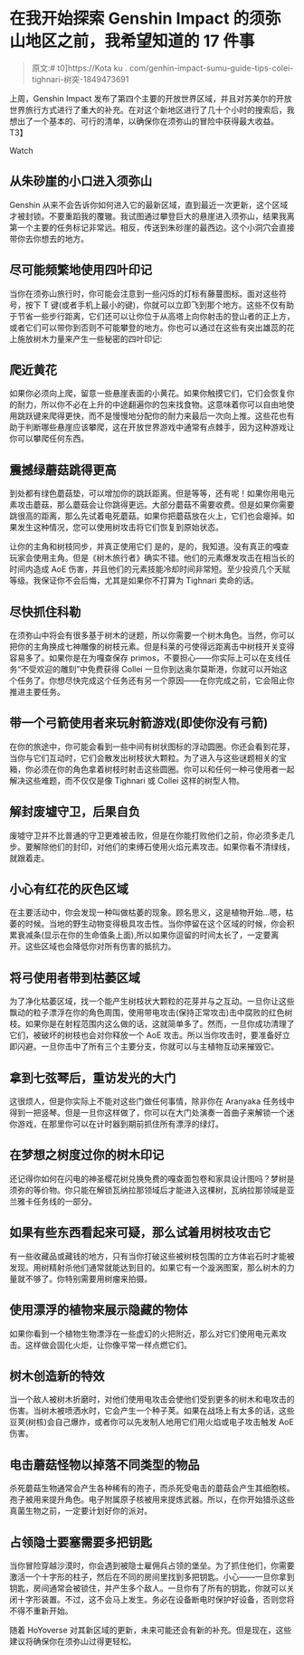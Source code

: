 # 在我开始探索 Genshin Impact 的须弥山地区之前，我希望知道的 17 件事

> 原文:# t0]https://Kota ku . com/genhin-impact-sumu-guide-tips-colei-tighnari-树突-1849473691

上周，Genshin Impact 发布了第四个主要的开放世界区域，并且对苏美尔的开放世界旅行方式进行了重大的补充。在对这个新地区进行了几十个小时的搜索后，我想出了一个基本的、可行的清单，以确保你在须弥山的冒险中获得最大收益。
T3】

Watch

## 从朱砂崖的小口进入须弥山

Genshin 从来不会告诉你如何进入它的最新区域，直到最近一次更新，这个区域才被封锁。不要重蹈我的覆辙。我试图通过攀登巨大的悬崖进入须弥山，结果我离第一个主要的任务标记非常远。相反，传送到朱砂崖的最西边。这个小洞穴会直接带你去你想去的地方。

## 尽可能频繁地使用四叶印记

当你在须弥山旅行时，你可能会注意到一些闪烁的灯标有藤蔓图标。面对这些符号，按下 T 键(或者手机上最小的键)，你就可以立即飞到那个地方。这些不仅有助于节省一些步行距离，它们还可以让你位于从高塔上向你射击的登山者的正上方，或者它们可以带你到否则不可能攀登的地方。你也可以通过在这些有突出雄蕊的花上施放树木力量来产生一些秘密的四叶印记:

## 爬近黄花

如果你必须向上爬，留意一些悬崖表面的小黄花。如果你触摸它们，它们会恢复你的耐力，所以你不必在上升的中途翻遍你的包来找食物。这意味着你可以自由地使用跳跃键来爬得更快，而不是慢慢地分配你的耐力来最后一次向上推。这些花也有助于判断哪些悬崖应该攀爬，这在开放世界游戏中通常有点棘手，因为这种游戏让你可以攀爬任何东西。

## 震撼绿蘑菇跳得更高

到处都有绿色蘑菇垫，可以增加你的跳跃距离。但是等等，还有呢！如果你用电元素攻击蘑菇，那么蘑菇会让你跳得更远。大部分蘑菇不需要收费。但是如果你需要跳很高的距离，那么先试着电死蘑菇。如果你把蘑菇放在火上，它们也会瘪掉。如果发生这种情况，您可以使用树攻击将它们恢复到原始状态。

让你的主角和树枝同步，并真正使用它们
是的，是的，我知道。没有真正的嘎查玩家会使用主角。但是《树木旅行者》确实不错。他们的元素爆发攻击在相当长的时间内造成 AoE 伤害，并且他们的元素技能冷却时间非常短。至少投资几个天赋等级。我保证你不会后悔，尤其是如果你不打算为 Tighnari 卖命的话。

## 尽快抓住科勒

在须弥山中将会有很多基于树木的谜题，所以你需要一个树木角色。当然，你可以把你的主角换成七神雕像的树枝元素。但是科莱的弓使得远距离击中树枝开关变得容易多了。如果你是在为嘎查保存 primos，不要担心——你实际上可以在支线任务“不受欢迎的雕刻”中免费获得 Collei 一旦你到达奥尔莫斯港，你就可以开始这个任务了。你想尽快完成这个任务还有另一个原因——在你完成之前，它会阻止你推进主要任务。

## 带一个弓箭使用者来玩射箭游戏(即使你没有弓箭)

在你的旅途中，你可能会看到一些中间有树状图标的浮动圆圈。你还会看到花芽，当你与它们互动时，它们会散发出树枝状大颗粒。为了进入与这些谜题相关的宝箱，你必须在你的角色拿着树枝时射击这些圆圈。你可以和任何一种弓使用者一起解决这些难题，而不仅仅是像 Tighnari 或 Collei 这样的树型人物。

## 解封废墟守卫，后果自负

废墟守卫并不比普通的守卫更难被击败，但是在你能打败他们之前，你必须多走几步。要解除他们的封印，对他们的束缚石使用火焰元素攻击。如果你看不清绿线，就跟着走。

## 小心有红花的灰色区域

在主要活动中，你会发现一种叫做枯萎的现象。顾名思义，这是植物开始…嗯，枯萎的时候。当地的野生动物变得极具攻击性。当你停留在这个区域的时候，你会积累衰减条(显示在你的生命值条上面),所以如果你逗留的时间太长了，一定要离开。这些区域也会降低你对所有伤害的抵抗力。

## 将弓使用者带到枯萎区域

为了净化枯萎区域，找一个能产生树枝状大颗粒的花芽并与之互动。一旦你让这些飘动的粒子漂浮在你的角色周围，使用带电攻击(保持正常攻击)击中腐败的红色树枝。如果你是在射程范围内这么做的话，这就简单多了。然而，一旦你成功清理了它们，被破坏的树枝也会对你释放一个 AoE 攻击。所以当你攻击时，要准备好立即闪避。一旦你击中了所有三个主要分支，你就可以与主植物互动来摧毁它。

## 拿到七弦琴后，重访发光的大门

这很烦人，但是你实际上不能对这些门做任何事情，除非你在 Aranyaka 任务线中得到一把竖琴。但是一旦你这样做了，你可以在大门处演奏一首曲子来解锁一个迷你游戏，在那里你可以在计时器到期前抓住所有漂浮的绿灯。

## 在梦想之树度过你的树木印记

还记得你如何在闪电的神圣樱花树兑换免费的嘎查面包卷和家具设计图吗？梦树是须弥的等价物。你只能在解锁瓦纳拉那领域后才能进入这棵树，瓦纳拉那领域是亚兰雅卡任务线的一部分。

## 如果有些东西看起来可疑，那么试着用树枝攻击它

有一些收藏品或藏钱的地方，只有当你打破这些被树枝包围的立方体岩石时才能被发现。用树精射杀他们通常就能达到目的。如果它有一个漩涡图案，那么树木的力量就不够了。你特别需要用树瘤来拍摄。

## 使用漂浮的植物来展示隐藏的物体

如果你看到一个植物生物漂浮在一些虚幻的火把附近，那么对它们使用电元素攻击。这样做会固化火炬，让你像平常一样点燃它们。

## 树木创造新的特效

当一个敌人被树木折磨时，对他们使用电攻击会使他们受到更多的树木和电攻击的伤害。当树木被喷洒水时，它会产生一个种子荚。如果在战场上有太多的话，这些豆荚(树核)会自己爆炸，或者你可以先发制人地用它们用火焰或电子攻击触发 AoE 伤害。

## 电击蘑菇怪物以掉落不同类型的物品

杀死蘑菇生物通常会产生各种稀有的孢子，而杀死受电击的蘑菇会产生其细胞核。孢子被用来提升角色。电子附属原子核被用来提炼武器。所以，在你开始猎杀这些真菌生物之前，一定要计划好你的派对。

## 占领隐士要塞需要多把钥匙

当你冒险穿越沙漠时，你会遇到被隐士雇佣兵占领的堡垒。为了抓住他们，你需要激活一个十字形的柱子，然后在不同的房间里找到多把钥匙。小心——一旦你拿到钥匙，房间通常会被锁住，并产生多个敌人。一旦你有了所有的钥匙，你就可以关闭十字形装置。不过，这不会马上发生。务必在设备断电时保护好设备，否则您将不得不重新开始。

随着 HoYoverse 对其新区域的更新，未来可能还会有新的补充。但是现在，这些建议将确保你在须弥山过得更轻松。
